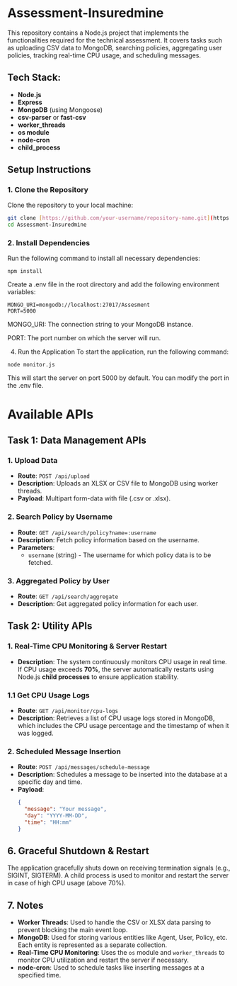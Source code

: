 # Assessment-Insuredmine

This repository contains a Node.js project that implements the functionalities required for the technical assessment. It covers tasks such as uploading CSV data to MongoDB, searching policies, aggregating user policies, tracking real-time CPU usage, and scheduling messages.

## Tech Stack:
- **Node.js**
- **Express**
- **MongoDB** (using Mongoose)
- **csv-parser** or **fast-csv**
- **worker_threads**
- **os module**
- **node-cron**
- **child_process**

## Setup Instructions

### 1. Clone the Repository

Clone the repository to your local machine:

```bash
git clone [https://github.com/your-username/repository-name.git](https://github.com/Puneet-Vishnoi/Assessment-Insuredmine.git)
cd Assessment-Insuredmine
```

### 2. Install Dependencies

Run the following command to install all necessary dependencies:
```base
npm install
```

Create a .env file in the root directory and add the following environment variables:
```base
MONGO_URI=mongodb://localhost:27017/Assesment
PORT=5000
```
MONGO_URI: The connection string to your MongoDB instance.

PORT: The port number on which the server will run.

4. Run the Application
To start the application, run the following command:
```base
node monitor.js
```
This will start the server on port 5000 by default. You can modify the port in the .env file.

# Available APIs

## Task 1: Data Management APIs

### 1. Upload Data
- **Route**: `POST /api/upload`
- **Description**: Uploads an XLSX or CSV file to MongoDB using worker threads.
- **Payload**: Multipart form-data with file (.csv or .xlsx).

### 2. Search Policy by Username
- **Route**: `GET /api/search/policy?name=:username`
- **Description**: Fetch policy information based on the username.
- **Parameters**:
  - `username` (string) - The username for which policy data is to be fetched.

### 3. Aggregated Policy by User
- **Route**: `GET /api/search/aggregate`
- **Description**: Get aggregated policy information for each user.

## Task 2: Utility APIs

### 1. Real-Time CPU Monitoring & Server Restart
- **Description**:   The system continuously monitors CPU usage in real time. If CPU usage exceeds **70%**, the server automatically restarts using Node.js **child processes** to ensure application stability.
### 1.1 Get CPU Usage Logs
- **Route**: `GET /api/monitor/cpu-logs`
- **Description**: Retrieves a list of CPU usage logs stored in MongoDB, which includes the CPU usage percentage and the timestamp of when it was logged.

### 2. Scheduled Message Insertion
- **Route**: `POST /api/messages/schedule-message`
- **Description**: Schedules a message to be inserted into the database at a specific day and time.
- **Payload**:
  ```json
  {
    "message": "Your message",
    "day": "YYYY-MM-DD",
    "time": "HH:mm"
  }

## 6. Graceful Shutdown & Restart
The application gracefully shuts down on receiving termination signals (e.g., SIGINT, SIGTERM). A child process is used to monitor and restart the server in case of high CPU usage (above 70%).

## 7. Notes

- **Worker Threads**: Used to handle the CSV or XLSX data parsing to prevent blocking the main event loop.
- **MongoDB**: Used for storing various entities like Agent, User, Policy, etc. Each entity is represented as a separate collection.
- **Real-Time CPU Monitoring**: Uses the `os` module and `worker_threads` to monitor CPU utilization and restart the server if necessary.
- **node-cron**: Used to schedule tasks like inserting messages at a specified time.

